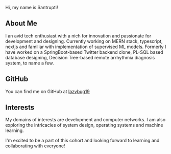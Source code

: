 Hi, my name is Santrupti!

## About Me
I an avid tech enthusiast with a nich for innovation and passionate for development and designing. Currently working on MERN stack, typescript, nextjs and familiar with implementation of supervised ML models. Formerly I have worked on a SpringBoot-based Twitter backend clone, PL-SQL based database designing, Decision Tree-based remote arrhythmia diagnosis system, to name a few.

## GitHub
You can find me on GitHub at [lazybug19](www.github.com/lazybug19)

## Interests
My domains of interests are development and computer networks. I am also exploring the intricacies of system design, operating systems and machine learning.

I'm excited to be a part of this cohort and looking forward to learning and collaborating with everyone!